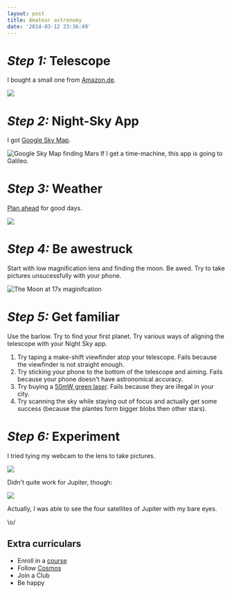 ```yaml
---
layout: post
title: Amateur astronomy
date: '2014-03-12 23:36:49'
---
```


# *Step 1:* Telescope

I bought a small one from [Amazon.de](http://www.amazon.de/gp/product/B007WRYAUK/ref=oh_details_o00_s00_i00?ie=UTF8&psc=1).

![](/content/images/2014/Mar/2014_03_05_11_54_16.jpg)
 

# *Step 2:* Night-Sky App

I got [Google Sky Map](https://play.google.com/store/apps/details?id=com.google.android.stardroid).

![Google Sky Map finding Mars](/content/images/2014/Mar/unnamed.jpg)
If I get a time-machine, this app is going to Galileo.

# *Step 3:* Weather

[Plan ahead](http://www.accuweather.com/en/ch/zurich/316622/astronomy-weather/316622) for good days.

![](/content/images/2014/Mar/2014_03_13_002100_174x235_scrot.png)

# *Step 4:* Be awestruck

Start with low magnification lens and finding the moon. Be awed. Try to take pictures unsucessfully with your phone.

![The Moon at 17x maginifcation](/content/images/2014/Mar/2014_03_06_20_07_20.jpg)

# *Step 5:* Get familiar

Use the barlow. Try to find your first planet. Try various ways of aligning the telescope with your Night Sky app.

 1. Try taping a make-shift viewfinder atop your telescope. Fails because the viewfinder is not straight enough.
 2. Try sticking your phone to the bottom of the telescope and aiming. Fails because your phone doesn't have astronomical accuracy.
 3. Try buying a [50mW green laser](http://www.ebay.com/bhp/green-laser-50mw). Fails because they are illegal in your city.
 4. Try scanning the sky while staying out of focus and actually get some success (because the plantes form bigger blobs then other stars).
 
# *Step 6:* Experiment
 
I tried tying my webcam to the lens to take pictures.
 
![](/content/images/2014/Mar/2014_03_12_220646.jpg)
 
 Didn't quite work for Jupiter, though:
 
![](/content/images/2014/Mar/2014_03_12_223008.jpg)

Actually, I was able to see the four satellites of Jupiter with my bare eyes.

\o/
 
## Extra curriculars

 - Enroll in a [course](https://www.coursera.org/courses?search=astronomy)
 - Follow [Cosmos](http://en.wikipedia.org/wiki/Cosmos:_A_Spacetime_Odyssey)
 - Join a Club
 - Be happy
